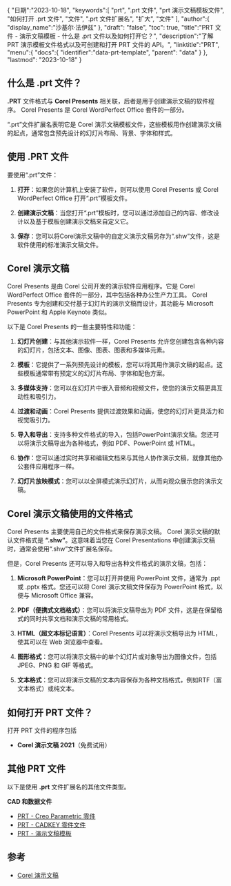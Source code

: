 {
"日期":"2023-10-18",
   "keywords":[
"prt",
".prt 文件",
"prt 演示文稿模板文件",
"如何打开 .prt 文件",
"文件",
".prt 文件扩展名",
"扩大",
"文件"
],
   "author":{
"display_name":"沙基尔·法伊兹"
},
"draft": "false",
"toc": true,
"title":"PRT 文件 - 演示文稿模板 - 什么是 .prt 文件以及如何打开它？",
   "description":"了解 PRT 演示模板文件格式以及可创建和打开 PRT 文件的 API。",
"linktitle":"PRT",
   "menu":{
      "docs":{
         "identifier":"data-prt-template",
"parent": "data"
}
},
"lastmod": "2023-10-18"
}

## 什么是 .prt 文件？

**.PRT** 文件格式与 **Corel Presents** 相关联，后者是用于创建演示文稿的软件程序。 Corel Presents 是 Corel WordPerfect Office 套件的一部分。

“.prt”文件扩展名表明它是 Corel 演示文稿模板文件，这些模板用作创建演示文稿的起点，通常包含预先设计的幻灯片布局、背景、字体和样式。

## 使用 .PRT 文件

要使用“.prt”文件：

1. **打开**：如果您的计算机上安装了软件，则可以使用 Corel Presents 或 Corel WordPerfect Office 打开“.prt”模板文件。
    












2. **创建演示文稿**：当您打开“.prt”模板时，您可以通过添加自己的内容、修改设计以及基于模板创建演示文稿来自定义它。
    












3. **保存**：您可以将Corel演示文稿中的自定义演示文稿另存为“.shw”文件，这是软件使用的标准演示文稿文件。

## Corel 演示文稿

Corel Presents 是由 Corel 公司开发的演示软件应用程序。它是 Corel WordPerfect Office 套件的一部分，其中包括各种办公生产力工具。 Corel Presents 专为创建和交付基于幻灯片的演示文稿而设计，其功能与 Microsoft PowerPoint 和 Apple Keynote 类似。

以下是 Corel Presents 的一些主要特性和功能：

1. **幻灯片创建**：与其他演示软件一样，Corel Presents 允许您创建包含各种内容的幻灯片，包括文本、图像、图表、图表和多媒体元素。
    












2. **模板**：它提供了一系列预先设计的模板，您可以将其用作演示文稿的起点。这些模板通常带有预定义的幻灯片布局、字体和配色方案。
    












3. **多媒体支持**：您可以在幻灯片中嵌入音频和视频文件，使您的演示文稿更具互动性和吸引力。
    












4. **过渡和动画**：Corel Presents 提供过渡效果和动画，使您的幻灯片更具活力和视觉吸引力。
    












5. **导入和导出**：支持多种文件格式的导入，包括PowerPoint演示文稿。您还可以将演示文稿导出为各种格式，例如 PDF、PowerPoint 或 HTML。
    












6. **协作**：您可以通过实时共享和编辑文档来与其他人协作演示文稿，就像其他办公套件应用程序一样。
    












7. **幻灯片放映模式**：您可以以全屏模式演示幻灯片，从而向观众展示您的演示文稿。

## Corel 演示文稿使用的文件格式

Corel Presents 主要使用自己的文件格式来保存演示文稿。 Corel 演示文稿的默认文件格式是 **“.shw”**。这意味着当您在 Corel Presentations 中创建演示文稿时，通常会使用“.shw”文件扩展名保存。

但是，Corel Presents 还可以导入和导出各种文件格式的演示文稿，包括：

1. **Microsoft PowerPoint**：您可以打开并使用 PowerPoint 文件，通常为 .ppt 或 .pptx 格式。您还可以将 Corel 演示文稿文件保存为 PowerPoint 格式，以便与 Microsoft Office 兼容。
    












2. **PDF（便携式文档格式）**：您可以将演示文稿导出为 PDF 文件，这是在保留格式的同时共享文档和演示文稿的常用格式。
    












3. **HTML（超文本标记语言）**：Corel Presents 可以将演示文稿导出为 HTML，使其可以在 Web 浏览器中查看。
    












4. **图形格式**：您可以将演示文稿中的单个幻灯片或对象导出为图像文件，包括 JPEG、PNG 和 GIF 等格式。
    












5. **文本格式**：您可以将演示文稿的文本内容保存为各种文档格式，例如RTF（富文本格式）或纯文本。

## 如何打开 PRT 文件？

打开 PRT 文件的程序包括

- **Corel 演示文稿 2021**（免费试用）

## 其他 PRT 文件

以下是使用 **.prt** 文件扩展名的其他文件类型。

**CAD 和数据文件**
- [PRT - Creo Parametric 零件](/zh/cad/prt-creo/)
- [PRT - CADKEY 零件文件](/zh/cad/prt-cadkey/)
- [PRT - 演示文稿模板](/zh/data/prt-template/)

## 参考
* [Corel 演示文稿](https://en.wikipedia.org/wiki/Corel_Presentations)

